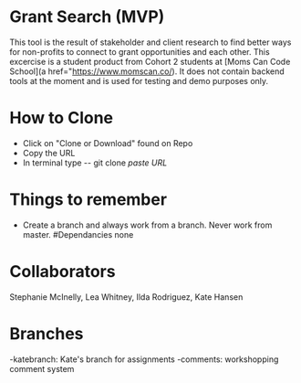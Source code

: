 # Grant Search (MVP)
This tool is the result of stakeholder and client research to find better ways for non-profits to connect to grant opportunities and each other.  This excercise is a student product from Cohort 2 students at [Moms Can Code School](a href="https://www.momscan.co/).  It does not contain backend tools at the moment and is used for testing and demo purposes only.
# How to Clone
* Click on "Clone or Download" found on Repo
* Copy the URL 
* In terminal type -- git clone *paste URL*
# Things to remember
* Create a branch and always work from a branch. Never work from master. 
#Dependancies
none
# Collaborators
Stephanie McInelly, Lea Whitney, Ilda Rodriguez, Kate Hansen
# Branches
-katebranch: Kate's branch for assignments
-comments: workshopping comment system
